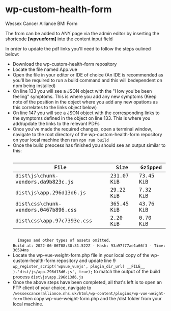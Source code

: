 # wp-custom-health-form
 Wessex Cancer Alliance BMI Form

The from can be added to ANY page via the admin editor by inserting the shortcode <strong>[wpvueform]</strong> into the content input field

In order to update the pdf links you'll need to follow the steps oulined below:
<ul>
 <li>Download the wp-custom-health-form repository</li>
 <li>Locate the file named App.vue</li>
 <li>Open the file in your editor or IDE of choice (An IDE is recommended as you'll be required to run a build command and this will bedependent on npm being installed)</li>
 <li>On line 133 you will see a JSON object with the "How you'be been feeling" symptoms. This is where you add any new symptoms (Keep note of the position in the object where you add any new opations as this correlates to the links object below)</li>
 <li>On line 147 you will see a JSON object with the corresponding links to the symptoms defined in the object on line 133.  This is where you add/update the links to the relevant PDFs</li>
 <li>Once you've made the required changes, open a terminal window, navigate to the root directory of the wp-custom-health-form repository on your local machine then run <code>npm run build</code></li>
 <li>Once the build preocess has finished you should see an output similar to this: 
  <code>
  <table>
   <thead>
    <tr>
     <th>File</th><th>Size</th><th>Gzipped</th>
    </tr>
   </thead>
   <tbody>
    <tr>
     <td>dist\js\chunk-vendors.da9b823c.js</td><td>231.07 KiB</td><td>73.45 KiB</td>
    </tr>
    <tr>
     <td>dist\js\app.296d13d6.js</td><td>29.22 KiB</td><td>7.32 KiB</td>
    </tr>
    <tr>
     <td>dist\css\chunk-vendors.0467b896.css</td><td>365.45 KiB</td><td>43.76 KiB</td>
    </tr>
    <tr>
     <td>dist\css\app.97c7393e.css</td><td>2.20 KiB</td><td>0.70 KiB</td>
    </tr>
   </tbody>
   </table>
  </code>
  <code>Images and other types of assets omitted.</code><br />
  <code>Build at: 2022-06-06T08:30:31.522Z - Hash: 93a97f77ae1a66f3 - Time: 30594ms</code></li>
 <li>Locate the wp-vue-weight-form.php file in your local copy of the wp-custom-health-form repository and update line 9 <code>wp_register_script('wpvue_vuejs', plugin_dir_url( __FILE__ ).'dist/js/app.296d13d6.js', true);</code> to match the output of the build process <code>dist\js\app.296d13d6.js</code></li>
 <li>Once the above steps have been completed, all that's left is to open an FTP client of your choice, navigate to <code>/wessexcanceralliance.nhs.uk/html/wp-content/plugins/wp-vue-weight-form</code> then copy wp-vue-weight-form.php and the /dist folder from your local machine.</li>
</ul>
